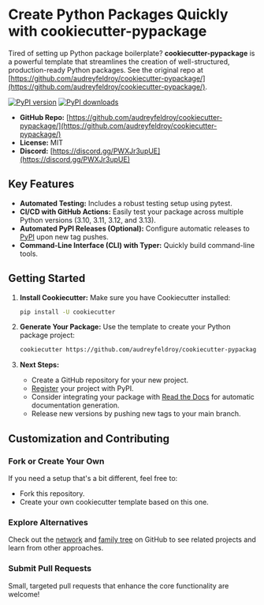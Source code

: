 # Create Python Packages Quickly with cookiecutter-pypackage

Tired of setting up Python package boilerplate? **cookiecutter-pypackage** is a powerful template that streamlines the creation of well-structured, production-ready Python packages.  See the original repo at [https://github.com/audreyfeldroy/cookiecutter-pypackage/](https://github.com/audreyfeldroy/cookiecutter-pypackage/).

[![PyPI version](https://img.shields.io/pypi/v/cookiecutter-pypackage.svg)](https://pypi.python.org/pypi/cookiecutter-pypackage)
[![PyPI downloads](https://img.shields.io/pypi/dm/cookiecutter-pypackage.svg)](https://pypi.python.org/pypi/cookiecutter-pypackage)

*   **GitHub Repo:** [https://github.com/audreyfeldroy/cookiecutter-pypackage/](https://github.com/audreyfeldroy/cookiecutter-pypackage/)
*   **License:** MIT
*   **Discord:** [https://discord.gg/PWXJr3upUE](https://discord.gg/PWXJr3upUE)

## Key Features

*   **Automated Testing:** Includes a robust testing setup using pytest.
*   **CI/CD with GitHub Actions:**  Easily test your package across multiple Python versions (3.10, 3.11, 3.12, and 3.13).
*   **Automated PyPI Releases (Optional):**  Configure automatic releases to [PyPI](https://pypi.python.org/pypi) upon new tag pushes.
*   **Command-Line Interface (CLI) with Typer:** Quickly build command-line tools.

## Getting Started

1.  **Install Cookiecutter:**  Make sure you have Cookiecutter installed:

    ```bash
    pip install -U cookiecutter
    ```

2.  **Generate Your Package:**  Use the template to create your Python package project:

    ```bash
    cookiecutter https://github.com/audreyfeldroy/cookiecutter-pypackage.git
    ```

3.  **Next Steps:**

    *   Create a GitHub repository for your new project.
    *   [Register](https://packaging.python.org/tutorials/packaging-projects/#uploading-the-distribution-archives) your project with PyPI.
    *   Consider integrating your package with [Read the Docs](https://readthedocs.io/) for automatic documentation generation.
    *   Release new versions by pushing new tags to your main branch.

## Customization and Contributing

### Fork or Create Your Own

If you need a setup that's a bit different, feel free to:

*   Fork this repository.
*   Create your own cookiecutter template based on this one.

### Explore Alternatives

Check out the [network](https://github.com/audreyfeldroy/cookiecutter-pypackage/network) and [family tree](https://github.com/audreyfeldroy/cookiecutter-pypackage/network/members) on GitHub to see related projects and learn from other approaches.

### Submit Pull Requests

Small, targeted pull requests that enhance the core functionality are welcome!